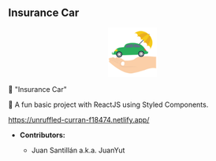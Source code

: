 ## Insurance Car

<p align="center">
  <img src="/src/images/car.png" width="100"/>
 </p>

🚗 "Insurance Car"

👻 A fun basic project with ReactJS using Styled Components.

https://unruffled-curran-f18474.netlify.app/

- **Contributors:**

  - Juan Santillán a.k.a. JuanYut
